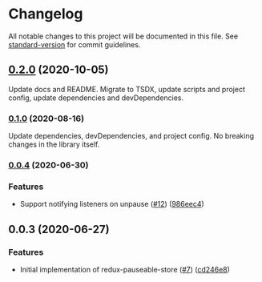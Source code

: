# Changelog

All notable changes to this project will be documented in this file. See [standard-version](https://github.com/conventional-changelog/standard-version) for commit guidelines.

## [0.2.0](https://github.com/spautz/react-hibernate/compare/v0.0.4...v0.2.0) (2020-10-05)

Update docs and README. Migrate to TSDX, update scripts and project config, update dependencies and devDependencies.

### [0.1.0](https://github.com/spautz/react-hibernate/compare/v0.0.4...v0.1.0) (2020-08-16)

Update dependencies, devDependencies, and project config. No breaking changes in the library itself.

### [0.0.4](https://github.com/spautz/react-hibernate/compare/v0.0.3...v0.0.4) (2020-06-30)

### Features

- Support notifying listeners on unpause ([#12](https://github.com/spautz/react-hibernate/issues/12)) ([986eec4](https://github.com/spautz/react-hibernate/commit/986eec4da44965cc4cb1e78d6b7021bb4263135d))

## 0.0.3 (2020-06-27)

### Features

- Initial implementation of redux-pauseable-store ([#7](https://github.com/spautz/react-hibernate/issues/7)) ([cd246e8](https://github.com/spautz/react-hibernate/commit/cd246e812c581233a8af6855c288f0116f30d955))
